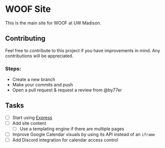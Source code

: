 # WOOF Site

This is the main site for WOOF at UW Madison.

## Contributing

Feel free to contribute to this project if you have improvements in mind. Any contributions will be appreciated.

### Steps:
- Create a new branch
- Make your commits and push
- Open a pull request & request a review from @by77er

## Tasks
- [ ] Start using [Express](https://expressjs.com/)
- [ ] Add site content
    - [ ] Use a templating engine if there are multiple pages
- [ ] Improve Google Calendar visuals by using its API instead of an `iframe`
- [ ] Add Discord integration for calendar access control